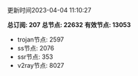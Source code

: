 更新时间2023-04-04 11:10:27

**总订阅: 207**
**总节点: 22632**
**有效节点: 13053**
- trojan节点: 2597
- ss节点: 2076
- ssr节点: 353
- v2ray节点: 8027
